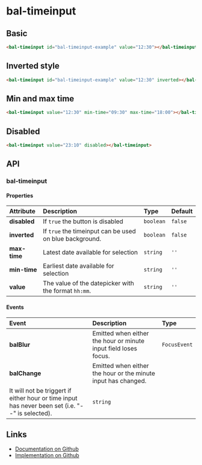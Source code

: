 # bal-timeinput

<!-- START: human documentation top -->

<!-- END: human documentation top -->

## Basic

<ClientOnly>  <docs-demo-bal-timeinput-101></docs-demo-bal-timeinput-101></ClientOnly>

```html
<bal-timeinput id="bal-timeinput-example" value="12:30"></bal-timeinput>
```

## Inverted style

<ClientOnly>  <docs-demo-bal-timeinput-102></docs-demo-bal-timeinput-102></ClientOnly>

```html
<bal-timeinput id="bal-timeinput-example" value="12:30" inverted></bal-timeinput>
```

## Min and max time

<ClientOnly>  <docs-demo-bal-timeinput-103></docs-demo-bal-timeinput-103></ClientOnly>

```html
<bal-timeinput value="12:30" min-time="09:30" max-time="18:00"></bal-timeinput>
```

## Disabled

<ClientOnly>  <docs-demo-bal-timeinput-104></docs-demo-bal-timeinput-104></ClientOnly>

```html
<bal-timeinput value="23:10" disabled></bal-timeinput>
```


## API

### bal-timeinput

#### Properties

| Attribute    | Description                                             | Type      | Default |
| :----------- | :------------------------------------------------------ | :-------- | :------ |
| **disabled** | If `true` the button is disabled                        | `boolean` | `false` |
| **inverted** | If `true` the timeinput can be used on blue background. | `boolean` | `false` |
| **max-time** | Latest date available for selection                     | `string`  | `''`    |
| **min-time** | Earliest date available for selection                   | `string`  | `''`    |
| **value**    | The value of the datepicker with the format `hh:mm`.    | `string`  | `''`    |

#### Events

| Event         | Description                                                                                                                                                    | Type         |
| :------------ | :------------------------------------------------------------------------------------------------------------------------------------------------------------- | :----------- |
| **balBlur**   | Emitted when either the hour or minute input field loses focus.                                                                                                | `FocusEvent` |
| **balChange** | Emitted when either the hour or the minute input has changed.
It will not be triggert if either hour or time input has never been set (i.e. "--" is selected). | `string`     |



<!-- START: human documentation bottom -->

<!-- END: human documentation bottom -->


## Links

* [Documentation on Github](https://github.com/baloise/ui-library/blob/master/docs/src/components/components/bal-timeinput.md)
* [Implementation on Github](https://github.com/baloise/ui-library/blob/master/packages/library/src/components/bal-timeinput)
